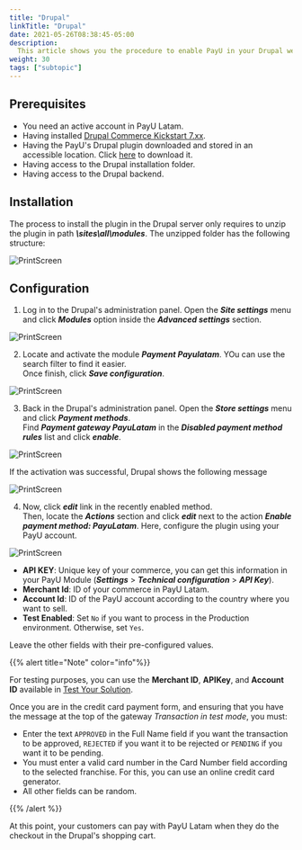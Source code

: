 ```yaml
---
title: "Drupal"
linkTitle: "Drupal"
date: 2021-05-26T08:38:45-05:00
description:
  This article shows you the procedure to enable PayU in your Drupal website.
weight: 30
tags: ["subtopic"]
---
```


## Prerequisites
* You need an active account in PayU Latam.
* Having installed [Drupal Commerce Kickstart 7.xx](https://www.drupal.org/project/commerce_kickstart).
* Having the PayU's Drupal plugin downloaded and stored in an accessible location. Click [here](/assets/plugins/commerce_payulatam_1.0.zip) to download it.
* Having access to the Drupal installation folder.
* Having access to the Drupal backend.

## Installation
The process to install the plugin in the Drupal server only requires to unzip the plugin in path ***\sites\all\modules***. The unzipped folder has the following structure:

![PrintScreen](/assets/Drupal/Drupal_01.png)

## Configuration
1. Log in to the Drupal's administration panel. Open the _**Site settings**_ menu and click _**Modules**_ option inside the _**Advanced settings**_ section.

![PrintScreen](/assets/Drupal/Drupal_02.png)

2. Locate and activate the module _**Payment Payulatam**_. YOu can use the search filter to find it easier.<br>
Once finish, click _**Save configuration**_.

![PrintScreen](/assets/Drupal/Drupal_03.png)

3. Back in the Drupal's administration panel. Open the _**Store settings**_ menu and click _**Payment methods**_.<br>
Find _**Payment gateway PayuLatam**_ in the _**Disabled payment method rules**_ list and click _**enable**_.

![PrintScreen](/assets/Drupal/Drupal_04.png)

If the activation was successful, Drupal shows the following message

![PrintScreen](/assets/Drupal/Drupal_05.png)

4. Now, click _**edit**_ link in the recently enabled method.<br>
Then, locate the _**Actions**_ section and click _**edit**_ next to the action _**Enable payment method: PayuLatam**_. Here, configure the plugin using your PayU account.

![PrintScreen](/assets/Drupal/Drupal_06.png)

* **API KEY**: Unique key of your commerce, you can get this information in your PayU Module (**_Settings_** > **_Technical configuration_** > **_API Key_**).
* **Merchant Id**: ID of your commerce in PayU Latam.
* **Account Id**: ID of the PayU account according to the country where you want to sell.
* **Test Enabled**: Set ```No``` if you want to process in the Production environment. Otherwise, set ```Yes```.

Leave the other fields with their pre-configured values.

{{% alert title="Note" color="info"%}}

For testing purposes, you can use the **Merchant ID**, **APIKey**, and **Account ID** available in [Test Your Solution](../../getting-started/test-your-solution.html).

Once you are in the credit card payment form, and ensuring that you have the message at the top of the gateway _Transaction in test mode_, you must:

* Enter the text ```APPROVED``` in the Full Name field if you want the transaction to be approved, ```REJECTED``` if you want it to be rejected or ```PENDING``` if you want it to be pending.
* You must enter a valid card number in the Card Number field according to the selected franchise. For this, you can use an online credit card generator.
* All other fields can be random.

{{% /alert %}}  

At this point, your customers can pay with PayU Latam when they do the checkout in the Drupal's shopping cart. 

